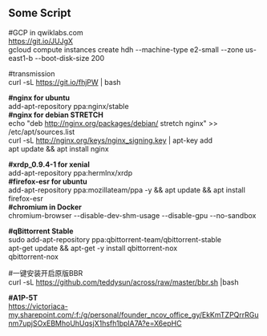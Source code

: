 ## Some Script

#GCP in qwiklabs.com  
https://git.io/JUJgX  
gcloud compute instances create hdh --machine-type e2-small --zone us-east1-b --boot-disk-size 200  

#transmission  
curl -sL https://git.io/fhjPW | bash

__#nginx for ubuntu__  
add-apt-repository ppa:nginx/stable  
__#nginx for debian STRETCH__  
echo "deb http://nginx.org/packages/debian/ stretch nginx" >> /etc/apt/sources.list  
curl -sL http://nginx.org/keys/nginx_signing.key | apt-key add  
apt update && apt install nginx

__#xrdp_0.9.4-1 for xenial__  
add-apt-repository ppa:hermlnx/xrdp  
__#firefox-esr for ubuntu__  
add-apt-repository ppa:mozillateam/ppa -y && apt update && apt install firefox-esr  
__#chromium in Docker__  
chromium-browser --disable-dev-shm-usage --disable-gpu --no-sandbox

__#qBittorrent Stable__  
sudo add-apt-repository ppa:qbittorrent-team/qbittorrent-stable  
apt-get update && apt-get -y install qbittorrent-nox  
qbittorrent-nox

#一键安装开启原版BBR  
curl -sL https://github.com/teddysun/across/raw/master/bbr.sh |bash  

__#A1P-5T__  
https://victoriaca-my.sharepoint.com/:f:/g/personal/founder_ncov_office_gy/EkKmTZPQrrRGunm7upjSOxEBMhoUhUqsjX1hsfh1bpIA7A?e=X6epHC
